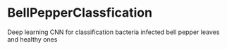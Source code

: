 # BellPepperClassfication
Deep learning CNN for classification bacteria infected bell pepper leaves and healthy ones
